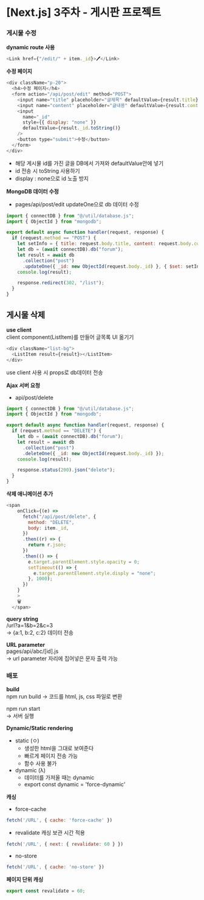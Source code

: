 # [Next.js] 3주차 - 게시판 프로젝트

### 게시물 수정

**dynamic route 사용**

```javascript
<Link href={"/edit/" + item._id}>🖊️</Link>
```

**수정 페이지**

```javascript
<div className="p-20">
  <h4>수정 페이지</h4>
  <form action="/api/post/edit" method="POST">
    <input name="title" placeholder="글제목" defaultValue={result.title} />
    <input name="content" placeholder="글내용" defaultValue={result.content} />
    <input
      name="_id"
      style={{ display: "none" }}
      defaultValue={result._id.toString()}
    />
    <button type="submit">수정</button>
  </form>
</div>
```

- 해당 게시물 id를 가진 글을 DB에서 가져와 defaultValue안에 넣기
- id 전송 시 toString 사용하기
- display : none으로 id 노출 방지

**MongoDB 데이터 수정**

- pages/api/post/edit
  updateOne으로 db 데이터 수정

```javascript
import { connectDB } from "@/util/database.js";
import { ObjectId } from "mongodb";

export default async function handler(request, response) {
  if (request.method == "POST") {
    let setInfo = { title: request.body.title, content: request.body.content };
    let db = (await connectDB).db("forum");
    let result = await db
      .collection("post")
      .updateOne({ _id: new ObjectId(request.body._id) }, { $set: setInfo });
    console.log(result);

    response.redirect(302, "/list");
  }
}
```

## 게시물 삭제

**use client**   
client component(ListItem)를 만들어 글목록 UI 옮기기

```javascript
<div className="list-bg">
  <ListItem result={result}></ListItem>
</div>
```

use client 사용 시 props로 db데이터 전송

**Ajax 서버 요청**

- api/post/delete

```javascript
import { connectDB } from "@/util/database.js";
import { ObjectId } from "mongodb";

export default async function handler(request, response) {
  if (request.method == "DELETE") {
    let db = (await connectDB).db("forum");
    let result = await db
      .collection("post")
      .deleteOne({ _id: new ObjectId(request.body._id) });
    console.log(result);

    response.status(200).json("delete");
  }
}
```

**삭제 애니메이션 추가**

```javascript
<span
    onClick={(e) =>
      fetch("/api/post/delete", {
        method: "DELETE",
        body: item._id,
      })
      .then((r) => {
        return r.json;
      })
      .then(() => {
        e.target.parentElement.style.opacity = 0;
        setTimeout(() => {
          e.target.parentElement.style.disply = "none";
        }, 1000);
      })
    }
    >
    🗑️
  </span>
```
**query string**   
/url?a=1&b=2&c=3    
-> {a:1, b:2, c:2} 데이터 전송

**URL parameter**  
pages/api/abc/[id].js  
-> url parameter 자리에 집어넣은 문자 출력 가능

### 배포

**build**  
npm run build
-> 코드를 html, js, css 파일로 변환

npm run start  
-> 서버 실행

**Dynamic/Static rendering**
- static (ㅇ)
  - 생성한 html을 그대로 보여준다
  - 빠르게 페이지 전송 가능
  - 함수 사용 불가
- dynamic (λ)
  - 데이터를 가져올 때는 dynamic
  - export const dynamic = 'force-dynamic' 

**캐싱**
- force-cache
```javascript
fetch('/URL', { cache: 'force-cache' }) 
```
- revalidate
캐싱 보관 시간 적용
```javascript
fetch('/URL', { next: { revalidate: 60 } }) 
```
- no-store
```javascript
fetch('/URL', { cache: 'no-store' }) 
```

**페이지 단위 캐싱**
```javascript
export const revalidate = 60;
```

